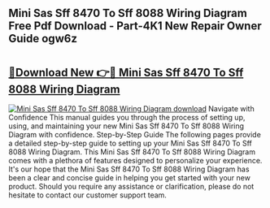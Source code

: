 ## Mini Sas Sff 8470 To Sff 8088 Wiring Diagram Free Pdf Download - Part-4K1 New Repair Owner Guide ogw6z

# <h2><a href="http://dfk24x.blite.top/?on=Mini+Sas+Sff+8470+To+Sff+8088+Wiring+Diagram">🔗Download New 👉🔴 Mini Sas Sff 8470 To Sff 8088 Wiring Diagram</a></h2>

[![Mini Sas Sff 8470 To Sff 8088 Wiring Diagram download](https://i.imgur.com/lujVjoI.png)](http://dfk24x.blite.top/?on=Mini+Sas+Sff+8470+To+Sff+8088+Wiring+Diagram)
Navigate with Confidence This manual guides you through the process of setting up, using, and maintaining your new Mini Sas Sff 8470 To Sff 8088 Wiring Diagram with confidence. Step-by-Step Guide The following pages provide a detailed step-by-step guide to setting up your Mini Sas Sff 8470 To Sff 8088 Wiring Diagram. This Mini Sas Sff 8470 To Sff 8088 Wiring Diagram comes with a plethora of features designed to personalize your experience. It's our hope that the Mini Sas Sff 8470 To Sff 8088 Wiring Diagram has been a clear and concise guide in helping you get started with your new product. Should you require any assistance or clarification, please do not hesitate to contact our customer support team.
